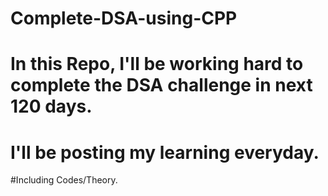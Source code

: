 # Complete-DSA-using-CPP

# In this Repo, I'll be working hard to complete the DSA challenge in next 120 days. 

# I'll be posting my learning everyday.

#Including Codes/Theory.
